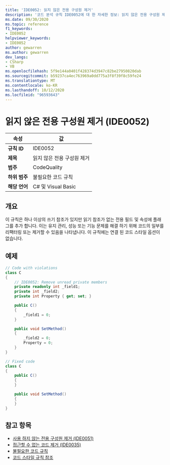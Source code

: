 ```yaml
---
title: 'IDE0052: 읽지 않은 전용 구성원 제거'
description: '코드 분석 규칙 IDE0052에 대 한 자세한 정보: 읽지 않은 전용 구성원 제거'
ms.date: 09/30/2020
ms.topic: reference
f1_keywords:
- IDE0052
helpviewer_keywords:
- IDE0052
author: gewarren
ms.author: gewarren
dev_langs:
- CSharp
- VB
ms.openlocfilehash: 5f9e144a0401f428374d3947c82be27950820dab
ms.sourcegitcommit: b59237ca4ec763969a0dd775a3f8f39f8c59fe24
ms.translationtype: MT
ms.contentlocale: ko-KR
ms.lasthandoff: 10/12/2020
ms.locfileid: "96593643"
---
```

# <a name="remove-unread-private-member-ide0052"></a>읽지 않은 전용 구성원 제거 (IDE0052)

|속성|값|
|-|-|
| **규칙 ID** | IDE0052 |
| **제목** | 읽지 않은 전용 구성원 제거 |
| **범주** | CodeQuality |
| **하위 범주** | 불필요한 코드 규칙 |
| **해당 언어** | C# 및 Visual Basic |

## <a name="overview"></a>개요

이 규칙은 하나 이상의 쓰기 참조가 있지만 읽기 참조가 없는 전용 필드 및 속성에 플래그를 추가 합니다. 이는 유지 관리, 성능 또는 기능 문제를 해결 하기 위해 코드의 일부를 리팩터링 또는 제거할 수 있음을 나타냅니다. 이 규칙에는 연결 된 코드 스타일 옵션이 없습니다.

## <a name="example"></a>예제

```csharp
// Code with violations
class C
{
    // IDE0052: Remove unread private members
    private readonly int _field1;
    private int _field2;
    private int Property { get; set; }

    public C()
    {
        _field1 = 0;
    }

    public void SetMethod()
    {
        _field2 = 0;
        Property = 0;
    }
}

// Fixed code
class C
{
    public C()
    {
    }

    public void SetMethod()
    {
    }
}
```

## <a name="see-also"></a>참고 항목

- [사용 하지 않는 전용 구성원 제거 (IDE0051)](ide0051.md)
- [접근할 수 없는 코드 제거 (IDE0035)](ide0035.md)
- [불필요한 코드 규칙](unnecessary-code-rules.md)
- [코드 스타일 규칙 참조](index.md)
